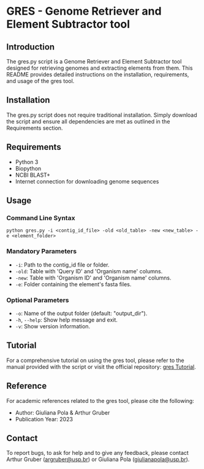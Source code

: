 # GRES - Genome Retriever and Element Subtractor tool

## Introduction
The gres.py script is a Genome Retriever and Element Subtractor tool designed for retrieving genomes and extracting elements from them. This README provides detailed instructions on the installation, requirements, and usage of the gres tool.

## Installation
The gres.py script does not require traditional installation. Simply download the script and ensure all dependencies are met as outlined in the Requirements section.

## Requirements
- Python 3
- Biopython
- NCBI BLAST+
- Internet connection for downloading genome sequences

## Usage
### Command Line Syntax
```
python gres.py -i <contig_id_file> -old <old_table> -new <new_table> -e <element_folder>
```

### Mandatory Parameters
- `-i`: Path to the contig_id file or folder.
- `-old`: Table with 'Query ID' and 'Organism name' columns.
- `-new`: Table with 'Organism ID' and 'Organism name' columns.
- `-e`: Folder containing the element's fasta files.

### Optional Parameters
- `-o`: Name of the output folder (default: "output_dir").
- `-h`, `--help`: Show help message and exit.
- `-v`: Show version information.

## Tutorial
For a comprehensive tutorial on using the gres tool, please refer to the manual provided with the script or visit the official repository: [gres Tutorial](https://github.com/GiulianaPola/gres).

## Reference
For academic references related to the gres tool, please cite the following:
- Author: Giuliana Pola & Arthur Gruber
- Publication Year: 2023

## Contact
To report bugs, to ask for help and to give any feedback, please contact Arthur Gruber (argruber@usp.br) or Giuliana Pola (giulianapola@usp.br).
